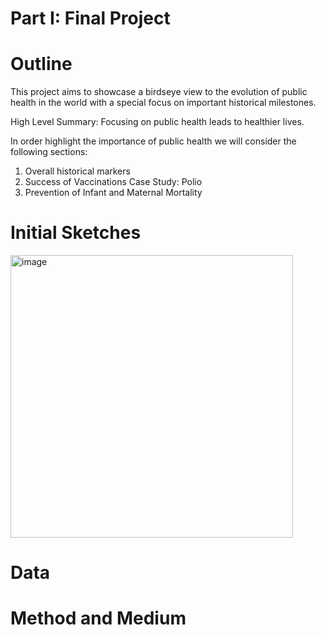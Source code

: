 # Part I: Final Project

# Outline

This project aims to showcase a birdseye view to the evolution of public health in the world with a special focus on important historical milestones. 

High Level Summary: Focusing on public health leads to healthier lives. 

In order highlight the importance of public health we will consider the following sections:

1. Overall historical markers
2. Success of Vaccinations Case Study: Polio
3. Prevention of Infant and Maternal Mortality 

# Initial Sketches

<img width="452" alt="image" src="https://user-images.githubusercontent.com/113000842/192429836-6e9e9be3-4730-4167-b3ae-5a379cd0ee20.png">


# Data





# Method and Medium


